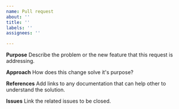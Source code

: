 ```yaml
---
name: Pull request
about: ''
title: ''
labels: ''
assignees: ''

---
```


**Purpose**
Describe the problem or the new feature that this request is addressing.

**Approach**
How does this change solve it's purpose?

**References**
Add links to any documentation that can help other to understand the solution.

**Issues**
Link the related issues to be closed.
